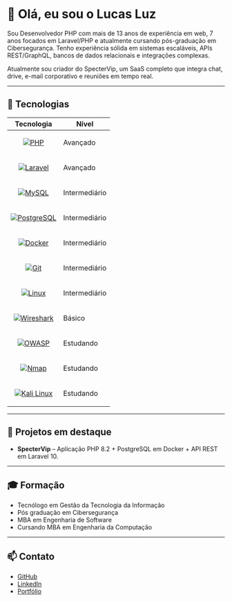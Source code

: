# 👋 Olá, eu sou o Lucas Luz

Sou Desenvolvedor PHP com mais de 13 anos de experiência em web, 7 anos focados em Laravel/PHP e atualmente cursando pós-graduação em Cibersegurança. Tenho experiência sólida em sistemas escaláveis, APIs REST/GraphQL, bancos de dados relacionais e integrações complexas.

Atualmente sou criador do SpecterVip, um SaaS completo que integra chat, drive, e-mail corporativo e reuniões em tempo real.

---

## 🔧 Tecnologias
| Tecnologia         | Nível         |
|--------------------|---------------|
| <p align="center"><a href="https://www.php.net" target="_blank"><img src="https://img.shields.io/badge/PHP-777BB4?style=for-the-badge&logo=php&logoColor=white" alt="PHP"/></a></p>                              | Avançado |
| <p align="center"><a href="https://laravel.com" target="_blank"><img src="https://img.shields.io/badge/Laravel-E74430?style=for-the-badge&logo=laravel&logoColor=white" alt="Laravel"/></a></p>                  | Avançado |
| <p align="center"><a href="https://www.mysql.com/" target="_blank"><img src="https://img.shields.io/badge/MySQL-4479A1?style=for-the-badge&logo=mysql&logoColor=white" alt="MySQL"/></a></p>                     | Intermediário |
| <p align="center"><a href="https://www.postgresql.org/" target="_blank"><img src="https://img.shields.io/badge/PostgreSQL-4169E1?style=for-the-badge&logo=postgresql&logoColor=white" alt="PostgreSQL"/></a></p> | Intermediário |
| <p align="center"><a href="https://www.docker.com/" target="_blank"><img src="https://img.shields.io/badge/Docker-2496ED?style=for-the-badge&logo=docker&logoColor=white" alt="Docker"/></a></p>                 | Intermediário |
| <p align="center"><a href="https://git-scm.com/" target="_blank"><img src="https://img.shields.io/badge/Git-F05032?style=for-the-badge&logo=git&logoColor=white" alt="Git"/></a></p>                             | Intermediário |
| <p align="center"><a href="https://www.linux.org/" target="_blank"><img src="https://img.shields.io/badge/Linux-FCC624?style=for-the-badge&logo=linux&logoColor=black" alt="Linux"/></a></p>                     | Intermediário |
| <p align="center"><a href="https://www.wireshark.org/" target="_blank"><img src="https://img.shields.io/badge/Wireshark-1679A7?style=for-the-badge&logo=wireshark&logoColor=white" alt="Wireshark"/></a></p>     | Básico |
| <p align="center"><a href="https://owasp.org/" target="_blank"><img src="https://img.shields.io/badge/OWASP-000000?style=for-the-badge&logo=OWASP&logoColor=white" alt="OWASP"/></a></p>                         | Estudando |
| <p align="center"><a href="https://nmap.org/" target="_blank"><img src="https://img.shields.io/badge/Nmap-004170?style=for-the-badge&logo=nmap&logoColor=white" alt="Nmap"/></a></p>                             | Estudando |
| <p align="center"><a href="https://www.kali.org/" target="_blank"><img src="https://img.shields.io/badge/Kali_Linux-557C94?style=for-the-badge&logo=kalilinux&logoColor=white" alt="Kali Linux"/></a></p>        | Estudando |


---

## 🚀 Projetos em destaque
- **SpecterVip** – Aplicação PHP 8.2 + PostgreSQL em Docker + API REST em Laravel 10.

---


## 🎓 Formação
- Tecnólogo em Gestão da Tecnologia da Informação
- Pós graduação em Cibersegurança
- MBA em Engenharia de Software
- Cursando MBA em Engenharia da Computação

---

## 📫 Contato
- [GitHub](https://github.com/lookdluz)  
- [LinkedIn](https://www.linkedin.com/in/lucas-luz-2504b423b/)
- [Portfólio](https://lucasluz.me/)
